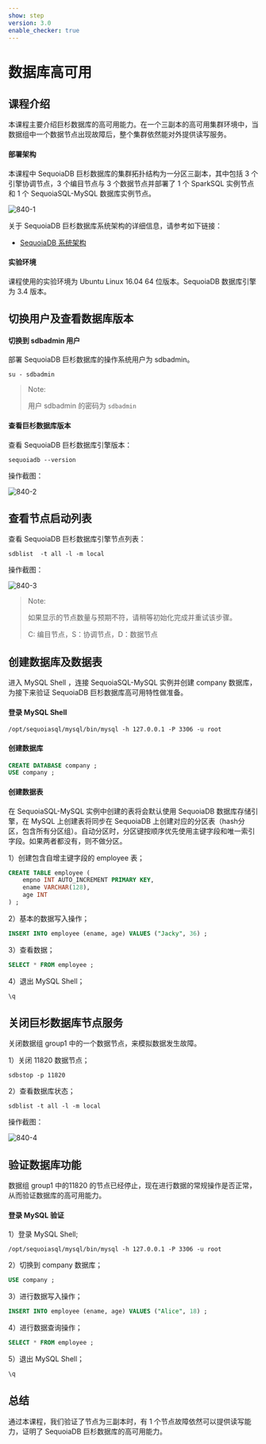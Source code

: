 ```yaml
---
show: step
version: 3.0
enable_checker: true
---
```


# 数据库高可用

## 课程介绍

本课程主要介绍巨杉数据库的高可用能力。在一个三副本的高可用集群环境中，当数据组中一个数据节点出现故障后，整个集群依然能对外提供读写服务。

#### 部署架构

本课程中 SequoiaDB 巨杉数据库的集群拓扑结构为一分区三副本，其中包括 3 个引擎协调节点，3 个编目节点与 3 个数据节点并部署了 1 个 SparkSQL 实例节点 和 1 个 SequoiaSQL-MySQL 数据库实例节点。

![840-1](https://doc.shiyanlou.com/courses/1480/1207281/ecdf6418db930578f0aafacf5b62a674-0)

关于 SequoiaDB 巨杉数据库系统架构的详细信息，请参考如下链接：

* [SequoiaDB 系统架构](http://doc.sequoiadb.com/cn/sequoiadb-cat_id-1519649201-edition_id-0)

#### 实验环境

课程使用的实验环境为 Ubuntu Linux 16.04 64 位版本。SequoiaDB 数据库引擎为 3.4 版本。

## 切换用户及查看数据库版本

#### 切换到 sdbadmin 用户

部署 SequoiaDB 巨杉数据库的操作系统用户为 sdbadmin。

```shell
su - sdbadmin
```

>Note:
>
>用户 sdbadmin 的密码为 `sdbadmin`

#### 查看巨杉数据库版本

查看 SequoiaDB 巨杉数据库引擎版本：

```shell
sequoiadb --version
```

操作截图：

![840-2](https://doc.shiyanlou.com/courses/1469/1207281/b4082b0d6d6bdf89d229aa713a53759d)

## 查看节点启动列表

查看 SequoiaDB 巨杉数据库引擎节点列表：

```shell
sdblist  -t all -l -m local
```

操作截图：

 ![840-3](https://doc.shiyanlou.com/courses/1544/1207281/c87537fb4ed7ac720a073a3be5acdeb2-0)

>Note:
>
>如果显示的节点数量与预期不符，请稍等初始化完成并重试该步骤。
> 
>C: 编目节点，S：协调节点，D：数据节点

## 创建数据库及数据表

进入 MySQL Shell ，连接 SequoiaSQL-MySQL 实例并创建 company 数据库，为接下来验证 SequoiaDB 巨杉数据库高可用特性做准备。

#### 登录 MySQL Shell 

```shell
/opt/sequoiasql/mysql/bin/mysql -h 127.0.0.1 -P 3306 -u root
```

#### 创建数据库

```sql
CREATE DATABASE company ;
USE company ;
```

#### 创建数据表

在 SequoiaSQL-MySQL 实例中创建的表将会默认使用 SequoiaDB 数据库存储引擎，在 MySQL 上创建表将同步在 SequoiaDB 上创建对应的分区表（hash分区，包含所有分区组）。自动分区时，分区键按顺序优先使用主键字段和唯一索引字段。如果两者都没有，则不做分区。

1）创建包含自增主键字段的 employee 表；

```sql
CREATE TABLE employee (
    empno INT AUTO_INCREMENT PRIMARY KEY,
    ename VARCHAR(128),
    age INT
) ;
```

2）基本的数据写入操作；

```sql
INSERT INTO employee (ename, age) VALUES ("Jacky", 36) ;
```

3）查看数据；

```sql
SELECT * FROM employee ;
```

4）退出 MySQL Shell；

```sql
\q
```

## 关闭巨杉数据库节点服务

关闭数据组 group1 中的一个数据节点，来模拟数据发生故障。

1）关闭 11820 数据节点；

```shell
sdbstop -p 11820
```

2）查看数据库状态；

```shell
sdblist -t all -l -m local
```

操作截图：

 ![840-4](https://doc.shiyanlou.com/courses/1544/1207281/1def5eb3355580bb989dc3030cd05ee4-0)

## 验证数据库功能

数据组 group1 中的11820 的节点已经停止，现在进行数据的常规操作是否正常，从而验证数据库的高可用能力。

#### 登录 MySQL 验证

1）登录 MySQL Shell;

```shell
/opt/sequoiasql/mysql/bin/mysql -h 127.0.0.1 -P 3306 -u root
```

2）切换到 company 数据库；

```sql
USE company ;
```

3）进行数据写入操作；

```sql
INSERT INTO employee (ename, age) VALUES ("Alice", 18) ;
```

4）进行数据查询操作；

```sql
SELECT * FROM employee ;
```

5）退出 MySQL Shell；

```sql
\q
```

## 总结

通过本课程，我们验证了节点为三副本时，有 1 个节点故障依然可以提供读写能力，证明了 SequoiaDB 巨杉数据库的高可用能力。

